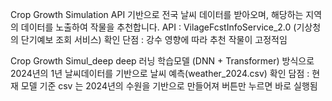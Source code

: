 Crop Growth Simulation
API 기반으로 전국 날씨 데이터를 받아오며, 해당하는 지역의 데이터를 노출하여 작물을 추천합니다.
API : VilageFcstInfoService_2.0 (기상청의 단기예보 조회 서비스)
확인 단점 : 강수 영향에 따라 추천 작물이 고정적임

Crop Growth Simul_deep
deep 러닝 학습모델 (DNN + Transformer) 방식으로 2024년의 1년 날씨데이터를 기반으로 날씨 예측(weather_2024.csv)
확인 담점 : 현재 모델 기준 csv 는 2024년의 수원을 기반으로 만들어져 버튼만 누르면 바로 실행됨 
